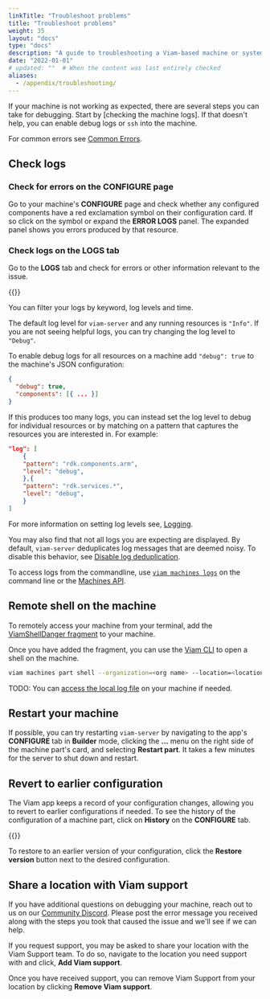 ```yaml
---
linkTitle: "Troubleshoot problems"
title: "Troubleshoot problems"
weight: 35
layout: "docs"
type: "docs"
description: "A guide to troubleshooting a Viam-based machine or system of machines with fixes to common problems."
date: "2022-01-01"
# updated: ""  # When the content was last entirely checked
aliases:
  - /appendix/troubleshooting/
---
```


If your machine is not working as expected, there are several steps you can take for debugging.
Start by [checking the machine logs].
If that doesn't help, you can enable debug logs or `ssh` into the machine.

For common errors see [Common Errors](/dev/tools/common-errors/).

## Check logs

### Check for errors on the CONFIGURE page

Go to your machine's **CONFIGURE** page and check whether any configured components have a red exclamation symbol on their configuration card.
If so click on the symbol or expand the **ERROR LOGS** panel.
The expanded panel shows you errors produced by that resource.

### Check logs on the LOGS tab

Go to the **LOGS** tab and check for errors or other information relevant to the issue.

{{<gif webm_src="/fleet/log-filtering.webm" mp4_src="/fleet/log-filtering.mp4" alt="Filter logs by term of log level in the UI" max-width="800px">}}

You can filter your logs by keyword, log levels and time.

The default log level for `viam-server` and any running resources is `"Info"`.
If you are not seeing helpful logs, you can try changing the log level to `"Debug"`.

To enable debug logs for all resources on a machine add `"debug": true` to the machine's JSON configuration:

```json
{
  "debug": true,
  "components": [{ ... }]
}
```

If this produces too many logs, you can instead set the log level to debug for individual resources or by matching on a pattern that captures the resources you are interested in.
For example:

```json
"log": [
    {
    "pattern": "rdk.components.arm",
    "level": "debug",
    },{
    "pattern": "rdk.services.*",
    "level": "debug",
    }
]
```

For more information on setting log levels see, [Logging](/manage/troubleshoot/troubleshoot/#check-logs).

You may also find that not all logs you are expecting are displayed.
By default, `viam-server` deduplicates log messages that are deemed noisy.
To disable this behavior, see [Disable log deduplication](/operate/reference/viam-server/).

To access logs from the commandline, use [`viam machines logs`](/dev/tools/cli/#machines-alias-robots) on the command line or the [Machines API](/dev/reference/apis/robot/).

## Remote shell on the machine

To remotely access your machine from your terminal, add the [ViamShellDanger fragment](https://app.viam.com/fragment/b511adfa-80ab-4a70-9bd5-fbb14696b17e/json) to your machine.

Once you have added the fragment, you can use the [Viam CLI](/dev/tools/cli/) to open a shell on the machine.

```sh {class="command-line" data-prompt="$" data-output="2-10"}
viam machines part shell --organization=<org name> --location=<location name> --machine=<machine id>
```

TODO: You can [access the local log file](/operate/reference/viam-server/manage-viam-server/#view-viam-server-logs) on your machine if needed.

## Restart your machine

If possible, you can try restarting `viam-server` by navigating to the app's **CONFIGURE** tab in **Builder** mode, clicking the **...** menu on the right side of the machine part's card, and selecting **Restart part**.
It takes a few minutes for the server to shut down and restart.

## Revert to earlier configuration

The Viam app keeps a record of your configuration changes, allowing you to revert to earlier configurations if needed.
To see the history of the configuration of a machine part, click on **History** on the **CONFIGURE** tab.

{{<imgproc src="build/configure/history.png" resize="800x" declaredimensions=true alt="Configuration history for a machine part">}}

To restore to an earlier version of your configuration, click the **Restore version** button next to the desired configuration.

## Share a location with Viam support

If you have additional questions on debugging your machine, reach out to us on our [Community Discord](https://discord.gg/viam).
Please post the error message you received along with the steps you took that caused the issue and we'll see if we can help.

If you request support, you may be asked to share your location with the Viam Support team.
To do so, navigate to the location you need support with and click, **Add Viam support**.

Once you have received support, you can remove Viam Support from your location by clicking **Remove Viam support**.
